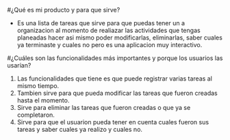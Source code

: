 #¿Qué es mi producto y para que sirve?

- Es una lista de tareas que sirve para que puedas tener un a organizacion al momento de realiazar las actividades que tengas planeadas hacer asi mismo poder modificarlas, eliminarlas, saber cuales ya terminaste y cuales no pero es una aplicacion muy interactivo.

#¿Cuáles son las funcionalidades más importantes y porque los usuarios las usarían?

1. Las funcionalidades que tiene es que puede registrar varias tareas al mismo tiempo.
2. Tambien sirve para que pueda modificar las tareas que fueron creadas hasta el momento.
3. Sirve para eliminar las tareas que fueron creadas o que ya se completaron.
4. Sirve para que el usuarion pueda tener en cuenta cuales fueron sus tareas y saber cuales ya realizo y cuales no.
